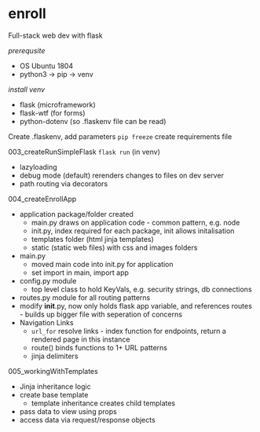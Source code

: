 # enroll
Full-stack web dev with flask

*prerequsite*
* OS Ubuntu 1804
* python3 -> pip -> venv

*install venv*
* flask (microframework)
* flask-wtf (for forms)
* python-dotenv (so .flaskenv file can be read)


Create .flaskenv, add parameters
`pip freeze` create requirements file

003_createRunSimpleFlask
`flask run` (in venv)
* lazyloading
* debug mode (default) rerenders changes to files on dev server
* path routing via decorators

004_createEnrollApp
* application package/folder created
   * main.py draws on application code - common pattern, e.g. node
   * init.py, index required for each package, init allows initalisation
   * templates folder (html jinja templates)
   * static (static web files) with css and images folders
* main.py
   * moved main code into init.py for application
   * set import in main, import app
* config.py module
   * top level class to hold KeyVals, e.g. security strings, db connections
* routes.py module for all routing patterns
* modify __init__.py, now only holds flask app variable, and references routes - builds up bigger file with seperation of concerns
* Navigation Links
   * `url_for` resolve links - index function for endpoints, return a rendered page in this instance
   * route() binds functions to 1+ URL patterns
   * jinja delimiters

005_workingWithTemplates
* Jinja inheritance logic
* create base template
   * template inheritance creates child templates
* pass data to view using props
* access data via request/response objects